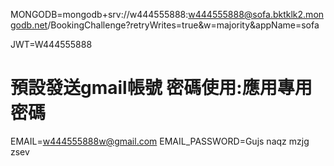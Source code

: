<!--
 * @Author: w444555888 w444555888@yahoo.com.tw
 * @Date: 2025-02-04 22:31:37
 * @LastEditors: w444555888 w444555888@yahoo.com.tw
 * @LastEditTime: 2025-02-04 22:33:41
 * @FilePath: \my-app\basicEnvSetting.md
 * @Description: 这是默认设置,请设置`customMade`, 打开koroFileHeader查看配置 进行设置: https://github.com/OBKoro1/koro1FileHeader/wiki/%E9%85%8D%E7%BD%AE
-->
MONGODB=mongodb+srv://w444555888:w444555888@sofa.bktklk2.mongodb.net/BookingChallenge?retryWrites=true&w=majority&appName=sofa

JWT=W444555888

# 預設發送gmail帳號 密碼使用:應用專用密碼
EMAIL=w444555888w@gmail.com
EMAIL_PASSWORD=Gujs naqz mzjg zsev